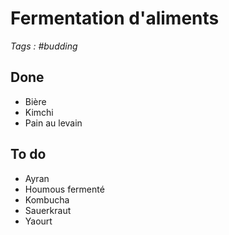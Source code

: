 # Fermentation d'aliments

_Tags : #budding_

## Done

- Bière
- Kimchi
- Pain au levain

## To do

- Ayran
- Houmous fermenté
- Kombucha
- Sauerkraut
- Yaourt
